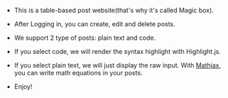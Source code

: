 - This is a table-based post website(that's why it's called Magic box).

- After Logging in, you can create, edit and delete posts.

- We support 2 type of posts: plain text and code.

- If you select code, we will render the syntax highlight with Highlight.js.

- If you select plain text, we will just display the raw input. With [Mathjax](https://www.mathjax.org/#gettingstarted), you can write math equations in your posts.

- Enjoy!

